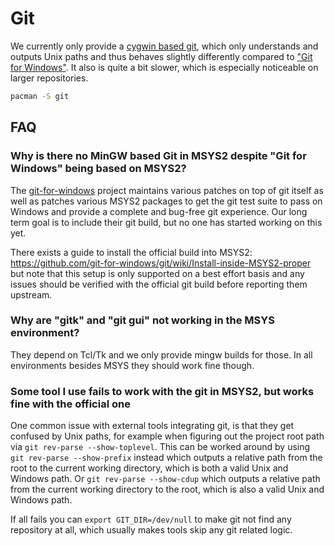 # Git

We currently only provide a [cygwin based git](https://packages.msys2.org/base/git), which only understands and outputs Unix paths and thus behaves slightly differently compared to ["Git for Windows"](https://gitforwindows.org/). It also is quite a bit slower, which is especially noticeable on larger repositories.

```bash
pacman -S git
```

## FAQ

### Why is there no MinGW based Git in MSYS2 despite "Git for Windows" being based on MSYS2?

The [git-for-windows](https://github.com/git-for-windows) project maintains various patches on top of git itself as well as patches various MSYS2 packages to get the git test suite to pass on Windows and provide a complete and bug-free git experience. Our long term goal is to include their git build, but no one has started working on this yet.

There exists a guide to install the official build into MSYS2: https://github.com/git-for-windows/git/wiki/Install-inside-MSYS2-proper but note that this setup is only supported on a best effort basis and any issues should be verified with the official git build before reporting them upstream.

### Why are "gitk" and "git gui" not working in the MSYS environment?

They depend on Tcl/Tk and we only provide mingw builds for those. In all environments besides MSYS they should work fine though.

### Some tool I use fails to work with the git in MSYS2, but works fine with the official one

One common issue with external tools integrating git, is that they get confused by Unix paths, for example when figuring out the project root path via `git rev-parse --show-toplevel`. This can be worked around by using `git rev-parse --show-prefix` instead which outputs a relative path from the root to the current working directory, which is both a valid Unix and Windows path. Or `git rev-parse --show-cdup` which outputs a relative path from the current working directory to the root, which is also a valid Unix and Windows path.

If all fails you can `export GIT_DIR=/dev/null` to make git not find any repository at all, which usually makes tools skip any git related logic.
